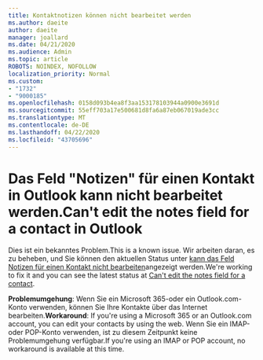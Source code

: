 ```yaml
---
title: Kontaktnotizen können nicht bearbeitet werden
ms.author: daeite
author: daeite
manager: joallard
ms.date: 04/21/2020
ms.audience: Admin
ms.topic: article
ROBOTS: NOINDEX, NOFOLLOW
localization_priority: Normal
ms.custom:
- "1732"
- "9000185"
ms.openlocfilehash: 0158d093b4ea8f3aa153178103944a0900e3691d
ms.sourcegitcommit: 55eff703a17e500681d8fa6a87eb067019ade3cc
ms.translationtype: MT
ms.contentlocale: de-DE
ms.lasthandoff: 04/22/2020
ms.locfileid: "43705696"
---
```

# <a name="cant-edit-the-notes-field-for-a-contact-in-outlook"></a><span data-ttu-id="edae5-102">Das Feld "Notizen" für einen Kontakt in Outlook kann nicht bearbeitet werden.</span><span class="sxs-lookup"><span data-stu-id="edae5-102">Can't edit the notes field for a contact in Outlook</span></span>

<span data-ttu-id="edae5-103">Dies ist ein bekanntes Problem.</span><span class="sxs-lookup"><span data-stu-id="edae5-103">This is a known issue.</span></span> <span data-ttu-id="edae5-104">Wir arbeiten daran, es zu beheben, und Sie können den aktuellen Status unter [kann das Feld Notizen für einen Kontakt nicht bearbeiten](https://support.office.com/article/fb8394ce-04ce-48b5-bae4-be46f77f10fe)angezeigt werden.</span><span class="sxs-lookup"><span data-stu-id="edae5-104">We're working to fix it and you can see the latest status at [Can't edit the notes field for a contact](https://support.office.com/article/fb8394ce-04ce-48b5-bae4-be46f77f10fe).</span></span>

<span data-ttu-id="edae5-105">**Problemumgehung**: Wenn Sie ein Microsoft 365-oder ein Outlook.com-Konto verwenden, können Sie Ihre Kontakte über das Internet bearbeiten.</span><span class="sxs-lookup"><span data-stu-id="edae5-105">**Workaround**: If you're using a Microsoft 365 or an Outlook.com account, you can edit your contacts by using the web.</span></span> <span data-ttu-id="edae5-106">Wenn Sie ein IMAP-oder POP-Konto verwenden, ist zu diesem Zeitpunkt keine Problemumgehung verfügbar.</span><span class="sxs-lookup"><span data-stu-id="edae5-106">If you're using an IMAP or POP account, no workaround is available at this time.</span></span>